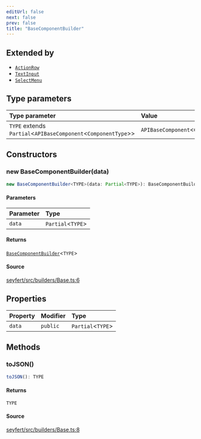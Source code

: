 ```yaml
---
editUrl: false
next: false
prev: false
title: "BaseComponentBuilder"
---
```


## Extended by

- [`ActionRow`](/api/classes/actionrow/)
- [`TextInput`](/api/classes/textinput/)
- [`SelectMenu`](/api/classes/selectmenu/)

## Type parameters

| Type parameter | Value |
| :------ | :------ |
| `TYPE` extends `Partial`\<`APIBaseComponent`\<`ComponentType`\>\> | `APIBaseComponent`\<`ComponentType`\> |

## Constructors

### new BaseComponentBuilder(data)

```ts
new BaseComponentBuilder<TYPE>(data: Partial<TYPE>): BaseComponentBuilder<TYPE>
```

#### Parameters

| Parameter | Type |
| :------ | :------ |
| `data` | `Partial`\<`TYPE`\> |

#### Returns

[`BaseComponentBuilder`](/api/classes/basecomponentbuilder/)\<`TYPE`\>

#### Source

[seyfert/src/builders/Base.ts:6](https://github.com/potoland/potocuit/blob/fe122a1/src/builders/Base.ts#L6)

## Properties

| Property | Modifier | Type |
| :------ | :------ | :------ |
| `data` | `public` | `Partial`\<`TYPE`\> |

## Methods

### toJSON()

```ts
toJSON(): TYPE
```

#### Returns

`TYPE`

#### Source

[seyfert/src/builders/Base.ts:8](https://github.com/potoland/potocuit/blob/fe122a1/src/builders/Base.ts#L8)
